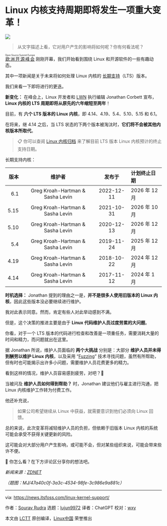 [#]: subject: "A big change is coming to the Linux Kernel Support…."
[#]: via: "https://news.itsfoss.com/linux-kernel-support/"
[#]: author: "Sourav Rudra https://news.itsfoss.com/author/sourav/"
[#]: collector: "lujun9972/lctt-scripts-1693450080"
[#]: translator: "ChatGPT"
[#]: reviewer: "wxy"
[#]: publisher: "wxy"
[#]: url: "https://linux.cn/article-16211-1.html"

Linux 内核支持周期即将发生一项重大变革！
======

![][0]

> 从文字描述上看，它对用户产生的影响将如何呢？你有何看法呢？

<ruby>[欧洲开源峰会][1]<rt>Open Source Summit Europe</rt></ruby> 刚刚开幕，我们开始看到围绕 Linux 和开源软件的一些有趣动态。

其中一项新闻是关于未来将如何处理 Linux 内核的 [长期支持][2]（LTS）版本。

我们来看一下即将进行的更迭。

**新变化：** 在峰会上，Linux 开发者和 [LWN][3] 执行编辑 Jonathan Corbett 宣布，**Linux 内核的 LTS 周期即将从原先的六年缩短至两年**！

目前，有 **六个 LTS 版本的 Linux 内核**，即 4.14、4.19、5.4、5.10、5.15 和 6.1。

在将来，继 4.14 之后，当 LTS 状态的下两个版本被淘汰时，**它们将不会被其他内核版本所取代**。

> 📋 你可以查阅 [Linux 内核归档][4] 来了解目前 LTS 版本 Linux 内核预计的终止支持日期。

长期支持内核：

版本	| 维护者	| 发布于	| 计划终止日期
--:|:--:|:--:|:--
6.1	| Greg Kroah-Hartman & Sasha Levin	| 2022-12-11	| 2026 年 12 月
5.15 | Greg Kroah-Hartman & Sasha Levin |2021-10-31 |	2026 年 10 月
5.10 | Greg Kroah-Hartman & Sasha Levin | 2020-12-13 |	2026 年 12 月
5.4 | Greg Kroah-Hartman & Sasha Levin | 2019-11-24 |	2025 年 12 月
4.19 | Greg Kroah-Hartman & Sasha Levin | 2018-10-22 |	2024 年 12 月
4.14 | Greg Kroah-Hartman & Sasha Levin | 2017-11-12 |	2024 年 1 月

**时机选择：** Jonathan 提到的理由之一是，**并不是很多人使用旧版本的 Linux 内核**，因此这些版本没必要继续进行维护。

我对此表示同意。然而，肯定有些人对此举动感到不满。

但是，这个决策的推进主要是由于 **Linux 代码维护人员过度劳累的大问题**。

你看，对于一个 LTS 版本的代码进行检查和改善是一项重任务，需要消耗大量的时间和精力，而问题就出在这里。

据 Jonathan 所说，维护人员面临的 **两个大挑战** 分别是：大部分 **维护人员并未得到酬劳以维护 Linux 内核**，以及采用 “[Fuzzing][5]” 技术寻找问题，虽然有所帮助，但有时也可能揭示出许多小问题，需要维护人员花费更多的精力。

看到这样的情况，维护人员容易感到疲劳，对吧？🙁

当被问及 **维护人员如何得到帮助？** 时，Jonathan 建议他们与雇主进行沟通，把 Linux 内核维护工作转为付费工作。

他还补充说，

> 如果公司希望继续从 Linux 中获益，就需要意识到他们必须向 Linux 回馈。

总的来说，此次变革将减轻维护人员的负担，但依赖于旧版本 Linux 内核的系统可能会承受不获得关键更新的风险。

这可能会对大部分用户产生影响，或可能不会，但对某些组织来说，可能会带来些许不便。

💬 你怎么看？在下方评论区分享你的想法吧。

*新闻来源：[ZDNET][6]*

*（题图：MJ/47a40c0f-3a3c-4534-98fe-3c986e9a881c）*

--------------------------------------------------------------------------------

via: https://news.itsfoss.com/linux-kernel-support/

作者：[Sourav Rudra][a]
选题：[lujun9972][b]
译者：ChatGPT
校对：[wxy](https://github.com/wxy)

本文由 [LCTT](https://github.com/LCTT/TranslateProject) 原创编译，[Linux中国](https://linux.cn/) 荣誉推出

[a]: https://news.itsfoss.com/author/sourav/
[b]: https://github.com/lujun9972
[1]: https://events.linuxfoundation.org/open-source-summit-europe/
[2]: https://itsfoss.com/long-term-support-lts/
[3]: https://lwn.net/
[4]: https://kernel.org/category/releases.html
[5]: https://en.wikipedia.org/wiki/Fuzzing
[6]: https://www.zdnet.com/article/long-term-support-for-linux-kernel-to-be-cut-as-maintainence-remains-under-strain/
[0]: https://img.linux.net.cn/data/attachment/album/202309/21/085832oy6xi3jqrm44s9xg.jpg
